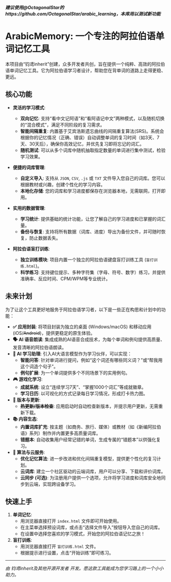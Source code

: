***建议使用@OctagonalStar的https://github.com/OctagonalStar/arabic_learning，本库用以测试新功能***

# ArabicMemory: 一个专注的阿拉伯语单词记忆工具

本项目由“钧鸢inherit”创建，众多开发者共创，旨在提供一个纯粹、高效的阿拉伯语单词记忆工具。它为阿拉伯语学习者设计，帮助您在背单词的道路上走得更稳、更远。

## 核心功能

- **灵活的学习模式**:
  - **双向记忆**: 支持“看中文记阿语”和“看阿语记中文”两种模式，以及随机切换的“混合模式”，满足不同阶段的复习需求。
  - **智能间隔重复**: 内置基于艾宾浩斯遗忘曲线的间隔重复算法(SRS)。系统会根据你的记忆情况（正确、错误）自动调整单词的复习时间（如3天、7天、30天后），确保你高效记忆，并优先复习即将忘记的词汇。
  - **随机测试**: 可以从多个词库中随机抽取指定数量的单词进行集中测试，检验学习效果。

- **便捷的词库管理**:
  - **自定义导入**: 支持从 `JSON`, `CSV`, `.js` 或 `TXT` 文件导入您自己的词库。您可以根据教材或兴趣，创建个性化的学习内容。
  - **本地化存储**: 您的词库和学习进度都保存在浏览器本地，无需联网，打开即用。

- **实用的数据管理**:
  - **学习统计**: 提供基础的统计功能，让您了解自己的学习进度和已掌握的词汇量。
  - **备份与恢复**: 支持将所有数据（词库、进度）导出为备份文件，并可随时恢复，防止数据丢失。

- **阿拉伯语盲打训练**:
  - **独立训练模块**: 项目内置一个独立的阿拉伯语键盘盲打训练工具 (`盲打训练.html`)。
  - **科学练习**: 支持键位提示、多种字符集（字母、符号、数字）练习，并提供准确率、反应时间、CPM/WPM等专业统计。

## 未来计划

为了让这个工具更好地服务于阿拉伯语学习者，以下是一些正在构思和计划中的功能：

- **✅ 应用封装**: 将项目封装为独立的桌面 (Windows/macOS) 和移动应用 (iOS/~~Android~~)，提供更稳定的原生体验。
- **🗣️ AI 语音朗读**: 集成成熟的AI语音合成技术，为每个单词和例句提供高质量、发音清晰的阿拉伯语朗读。
- **🤖 AI 学习助理**: 引入AI大语言模型作为学习伙伴，可以实现：
  - **智能问答**: 针对单词进行提问，例如“这个词还有哪些同义词？”或“帮我用这个词造个句子”。
  - **例句扩展**: 为一个单词提供多个不同场景下的实用例句。
- **🎮 游戏化学习**:
  - **成就系统**: 设立“连续学习7天”、“掌握1000个词汇”等成就徽章。
  - **学习日历**: 以可视化的方式记录每日学习情况，形成打卡热力图。
- **🔄 版本与更新**:
  - **~~热更新/版本检查~~**: 应用启动时自动检查新版本，并提示用户更新，无需重新下载。
- **📚 内容生态**:
  - **内置词库扩充**: 按主题（如商务、旅行、媒体）或教材（如《新编阿拉伯语》系列）制作并内置更多高质量词库。
  - **错题本**: 自动收集用户经常记错的单词，生成专属的“错题本”以供强化复习。
- **🧠 算法与云服务**:
  - **优化记忆算法**: 进一步改进和优化间隔重复模型，提供更个性化的复习计划。
  - **云词库**: 建立一个社区驱动的云端词库，用户可以分享、下载和评价词库。
  - **云同步 (可选)**: 为注册用户提供一个选项，允许将学习进度和词库安全地同步到云端，实现跨设备学习。

## 快速上手

1.  **单词记忆**:
    - 用浏览器直接打开 `index.html` 文件即可开始使用。
    - 在主菜单选择预设词库，或点击“选择文件导入”按钮导入您自己的词库。
    - 在设置中选择您喜欢的学习模式，开始您的阿拉伯语记忆之旅！
2.  **盲打训练**:
    - 用浏览器直接打开 `盲打训练.html` 文件。
    - 根据提示进行设置，点击“开始训练”即可练习。

---
*由 钧鸢inherit及其他开源开发者 开发。愿这款工具能成为您学习路上的一个小小助力。*
